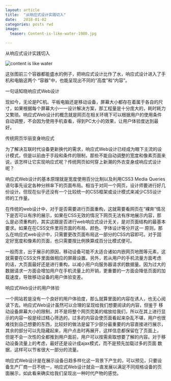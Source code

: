 ```yaml
---
layout: article
title:  "从响应式设计实践切入"
date:   2018-01-02
categories: posts rwd
image:
  teaser: Content-is-like-water-1980.jpg

---
```




从响应式设计实践切入

![content is like water ](\images\Content-is-like-water-1980.jpg)

这张图前三个容器都能盛水的例子，把响应式设计比作了水，响应式设计进入了手机和电脑这两个
“容器”中，也能呈现出不同的“高度”和“内容”。

一句话知晓响应式Web设计

现如今，无论是PC机、平板电脑还是移动设备，屏幕大小都存在着属于各自的尺寸，如果根据每个屏幕大小一一设计解决方案，那工程量是十分庞大的，耗时耗力又繁琐。响应式Web设计的概念就是网页在相关环境下可以根据用户的使用条件自动调整，不会因为使用手机查看，得到PC大小的效果，让用户体验度达到最好。

传统网页华丽变身响应式

为了解决互联时代设备更新换代的需求，响应式Web设计已经成为眼下主流的设计模式，但是以前由于手段和条件的限制，那些不能自动调整的宽度和像素页面来说，该怎样让它实现响应式呢？传统网页如何穿上新潮的外衣变身成响应式设计呢？

响应式Web设计的基本原理就是宽度使用百分比制以及利用CSS3 Media Queries语句事先设定各种分辨率下的页面布局。相当于对同一个网页，设计师要进行好几份设计。但现在似乎还没有一个比较统一的CSS框架或设计模式来减少CSS设计师的工作量。

在传统的web设计中，对于是否需要进行页面重构，这就需要看网页在“裸奔”情况下是否可以有序的展示，如果在CSS无效的情况下网页无法有序地展示内容，那么是必须重构的，其实这跟是否进行web响应式设计无关，是对页面结构的最基本要求。如果在在CSS文件里将页面的布局、颜色、字体设计等分开这一 原则，那么在响应式web设计中，只需要更改页面布局这一部分的CSS内容即可。对于固定好宽度和像素的页面，也只需要按比例换算成百分比模式便可。

一般而言，出于展示的原因，移动设备可能不太适合诸如内嵌网页地图等元素，这就需要在CSS文件里面做相应的屏蔽设置。另外，若从用户的手机流量方面考虑的话，大页面最好还是进行重构，以减小用户向服务器请求的数据量。因为过大的数据请求一方面会增加用户在手机流量上的开销，更重要的一方面会降低页面的加载速度，导致移动设备的用户体验变差。


响应式Web设计的用户体验

一个网站若是没有一个良好的用户体验度，那么就算里面的内容在诱人，也无心阅读下去。响应式Web设计虽然可以合理的呈现给我们想要阅读的内容，但鉴于 移动设备屏幕大小的限制，并不是将整个网页完美的缩放给我们，所以在其上进行显示的内容一般是经过精心筛选的，过多的内容会使页面看起来杂乱不堪，用户也很难找到自己想要的东西，比较好的做法是留下少部分最重要的内容直接进行展示，其余的部分可以先隐藏起来，用户点击时再展开，这样信息都保留在了页面上， 但是不会一次性的全都推到用户面前，用户可以按需索取想要了解的内容。对于移动设备流量上的考虑，最好还是设计成ajax模式，而不是预先加载过多的页面 数据，这样可以节省很大一部分的流量。


响应式Web设计是在展示设备日趋多样化这一背景下产生的，可以预见，只要设备生产厂商一日不统一，响应式Web设计就会一直发展以满足不同规格设备的页面展示，如此看来确实给我们呈现出一种时代产物的感觉。
